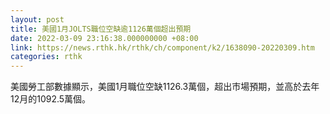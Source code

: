 ```yaml
---
layout: post
title: 美國1月JOLTS職位空缺逾1126萬個超出預期
date: 2022-03-09 23:16:38.000000000 +08:00
link: https://news.rthk.hk/rthk/ch/component/k2/1638090-20220309.htm
categories: rthk
---
```


美國勞工部數據顯示，美國1月職位空缺1126.3萬個，超出市場預期，並高於去年12月的1092.5萬個。
